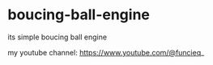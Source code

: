 # boucing-ball-engine
its simple boucing ball engine

my youtube channel: https://www.youtube.com/@funcieq_

